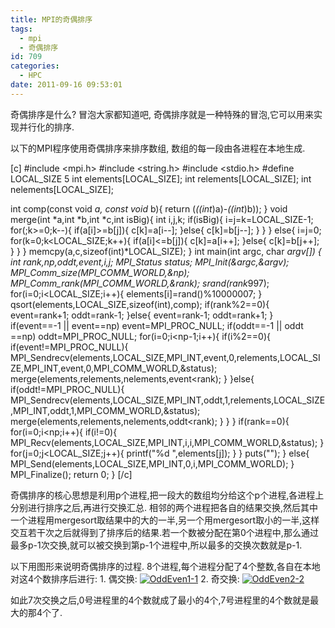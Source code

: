 ```yaml
---
title: MPI的奇偶排序
tags:
  - mpi
  - 奇偶排序
id: 709
categories:
  - HPC
date: 2011-09-16 09:53:01
---
```


奇偶排序是什么? 冒泡大家都知道吧, 奇偶排序就是一种特殊的冒泡,它可以用来实现并行化的排序.

以下的MPI程序使用奇偶排序来排序数组, 数组的每一段由各进程在本地生成. 

[c]
#include &lt;mpi.h&gt;
#include &lt;string.h&gt;
#include &lt;stdio.h&gt;
#define LOCAL_SIZE 5
int elements[LOCAL_SIZE];
int relements[LOCAL_SIZE];
int nelements[LOCAL_SIZE];

int comp(const void *a, const void* b){
	return (*((int*)a)-*((int*)b));
}
void merge(int *a,int *b,int *c,int isBig){
	int i,j,k;
	if(isBig){
		i=j=k=LOCAL_SIZE-1;
		for(;k&gt;=0;k--){
			if(a[i]&gt;=b[j]){
				c[k]=a[i--];
			}else{
				c[k]=b[j--];
			}
		}
	}
	else{
		i=j=0;
		for(k=0;k&lt;LOCAL_SIZE;k++){
			if(a[i]&lt;=b[j]){
				c[k]=a[i++];
			}else{
				c[k]=b[j++];
			}
		}
	}
	memcpy(a,c,sizeof(int)*LOCAL_SIZE);
}
int main(int argc, char *argv[])
{
	int rank,np,oddt,event,i,j;
	MPI_Status status;
	MPI_Init(&amp;argc,&amp;argv);
	MPI_Comm_size(MPI_COMM_WORLD,&amp;np);
	MPI_Comm_rank(MPI_COMM_WORLD,&amp;rank);
	srand(rank*997);
	for(i=0;i&lt;LOCAL_SIZE;i++){
		elements[i]=rand()%10000007;
	}
	qsort(elements,LOCAL_SIZE,sizeof(int),comp);
	if(rank%2==0){
		event=rank+1;
		oddt=rank-1;
	}else{
		event=rank-1;
		oddt=rank+1;
	}
	if(event==-1 || event==np) event=MPI_PROC_NULL;
	if(oddt==-1 || oddt ==np) oddt=MPI_PROC_NULL;
	for(i=0;i&lt;np-1;i++){
		if(i%2==0){
			if(event!=MPI_PROC_NULL){
				MPI_Sendrecv(elements,LOCAL_SIZE,MPI_INT,event,0,relements,LOCAL_SIZE,MPI_INT,event,0,MPI_COMM_WORLD,&amp;status);
				merge(elements,relements,nelements,event&lt;rank);
			}
		}else{
			if(oddt!=MPI_PROC_NULL){
				MPI_Sendrecv(elements,LOCAL_SIZE,MPI_INT,oddt,1,relements,LOCAL_SIZE,MPI_INT,oddt,1,MPI_COMM_WORLD,&amp;status);	
				merge(elements,relements,nelements,oddt&lt;rank);
			}
		}
	}
	if(rank==0){
		for(i=0;i&lt;np;i++){
			if(i!=0){
				MPI_Recv(elements,LOCAL_SIZE,MPI_INT,i,i,MPI_COMM_WORLD,&amp;status);
		       	}
			for(j=0;j&lt;LOCAL_SIZE;j++){
				printf(&quot;%d &quot;,elements[j]);
			}
		}
		puts(&quot;&quot;);
	}
	else{
		MPI_Send(elements,LOCAL_SIZE,MPI_INT,0,i,MPI_COMM_WORLD);
	}
	MPI_Finalize();
	return 0;
}
[/c]

奇偶排序的核心思想是利用p个进程,把一段大的数组均分给这个p个进程,各进程上分别进行排序之后,再进行交换汇总. 相邻的两个进程把各自的结果交换,然后其中一个进程用mergesort取结果中的大的一半,另一个用mergesort取小的一半,这样交互若干次之后就得到了排序后的结果.若一个数被分配在第0个进程中,那么通过最多p-1次交换,就可以被交换到第p-1个进程中,所以最多的交换次数就是p-1.

以下用图形来说明奇偶排序的过程.
8个进程,每个进程分配了4个整数,各自在本地对这4个数排序后进行:
1\. 偶交换:
[![](http://intijk.com/wp-content/uploads/2011/09/OddEven1-1.png "OddEven1-1")](http://intijk.com/?attachment_id=714)
2\. 奇交换:
[![](http://intijk.com/wp-content/uploads/2011/09/OddEven2-2.png "OddEven2-2")](http://intijk.com/?attachment_id=713)

如此7次交换之后,0号进程里的4个数就成了最小的4个,7号进程里的4个数就是最大的那4个了.